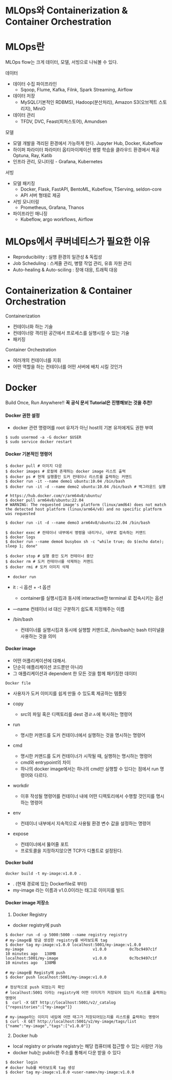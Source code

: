 # MLOps와 Containerization & Container Orchestration

# MLOps란
MLOps flow는 크게 데이터, 모델, 서빙으로 나눠볼 수 있다.

데이터
- 데이터 수집 파이프라인
    - Sqoop, Flume, Kafka, Filnk, Spark Streaming, Airflow
- 데이터 저장
    - MySQL(기본적인 RDBMS), Hadoop(분산처리), Amazon S3(오브젝트 스토리지), MiniO
- 데이터 관리
    - TFDV, DVC, Feast(피처스토어), Amundsen

모델
- 모델 개발을 격리된 환경에서 가능하게 한다. Jupyter Hub, Docker, Kubeflow
- 하이퍼 파라미터 파라미터 옵티마이제이션 병렬 학습을 클라우드 환경에서 제공 Optuna, Ray, Katib
- 인프라 관리, 모니터링 - Grafana, Kubernetes

서빙
- 모델 패키징
    - Docker, Flask, FastAPI, BentoML, Kubeflow, TServing, seldon-core
    - API 서버 형태로 제공
- 서빙 모니터링
    - Prometheus, Grafana, Thanos
- 파이프라인 매니징
    - Kubeflow, argo workflows, Airflow


# MLOps에서 쿠버네티스가 필요한 이유
- Reproducibility : 실행 환경의 일관성 & 독립성
- Job Scheduling : 스케줄 관리, 병렬 작업 관리, 유휴 자원 관리
- Auto-healing & Auto-sciling : 장애 대응, 트래픽 대응

# Containerization & Container Orchestration

Containerization
- 컨테이너화 하는 기술
- 컨테이너랑 격리된 공간에서 프로세스를 실행시킬 수 있는 기술
- 패키징

Container Orchestration
- 여러개의 컨테이너를 지휘
- 어떤 역할을 하는 컨테이너를 어떤 서버에 배치 시킬 것인가

# Docker
Build Once, Run Anywhere!!
**꼭 공식 문서 Tutorial은 진행해보는 것을 추천!**

#### Docker 권한 설정
- docker 관련 명령어를 root 유저가 아닌 host의 기본 유저에게도 권한 부여

```shell
$ sudo usermod -a -G docker $USER
$ sudo service docker restart
```

#### Docker 기본적인 명령어
```shell
$ docker pull # 이미지 다운
$ docker images # 로컬에 존재하는 docker image 리스트 출력
$ docker ps # 현재 실행줄인 도커 컨테이너 리스트를 출력하는 커맨드
$ docker run -it --name demo1 ubuntu:10.04 /bin/bash
$ docker run -it -d --name demo2 ubuntu:10.04 /bin/bash # 백그라운드 실행

# https://hub.docker.com/r/arm64v8/ubuntu/
$ docker pull arm64v8/ubuntu:22.04
# WARNING: The requested image's platform (linux/amd64) does not match the detected host platform (linux/arm64/v8) and no specific platform was requested

$ docker run -it -d --name demo3 arm64v8/ubuntu:22.04 /bin/bash

$ docker exec # 컨테이너 내부에서 명령을 내리거나, 내부로 접속하는 커맨드
$ docker logs 
$ docker run --name demo4 busybox sh -c "while true; do $(echo date); sleep 1; done"

$ docker stop # 실행 중인 도커 컨테이너 중단
$ docker rm # 도커 컨테이너를 삭제하는 커맨드
$ docker rmi # 도커 이미지 삭제
```
- `docker run`

- it : -i 옵션 + -t 옵션
    - container를 실행시킴과 동시에 interactive한 terminal 로 접속시키는 옵션
- —name 컨테이너 id 대신 구분하기 쉽도록 지정해주는 이름
- /bin/bash
    - 컨테이너를 실행시킴과 동시에 실행할 커맨드로, /bin/bash는 bash 터미널을 사용하는 것을 의미


#### Docker image

- 어떤 어플리케이션에 대해서.
- 단순히 애플리케이션 코드뿐만 아니라
- 그 애플리케이션과 dependent 한 모든 것을 함께 패키징한 데이터

`Docker file`

- 사용자가 도커 이미지를 쉽게 만들 수 있도록 제공하는 템플릿

- copy
    - src의 파일 혹은 디렉토리를 dest 경ㄹㅗ에 복사하는 명령어
- run
    - 명시한 커맨드를 도커 컨테이너에서 실행하는 것을 명시하는 명령어
- cmd
    - 명시한 커맨드를 도커 컨테이너가 시작될 때, 실행하는 명시하는 명령어
    - cmd와 entrypoint의 차이
    - 하나의 docker image에서는 하나의 cmd만 실행할 수 있다는 점에서 run 명령어와 다르다.
- workdir
    - 이후 작성될 명령어를 컨테이너 내에 어떤 디렉토리에서 수행할 것인지를 명시하는 명령어
- env
    - 컨테이너 내부에서 지속적으로 사용될 환경 변수 값을 설정하는 명령어
- expose
    - 컨테이너에서 뚫어줄 포트
    - 프로토콜을 지정하지않으면 TCP가 디폴트로 설정된다.


#### Docker build

```shell
docker build -t my-image:v1.0.0 .
```
- . (현재 경로에 있는 Dockerfile로 부터)
- my-image 라는 이름과 v1.0.0이라는 태그로 이미지를 빌드


#### Docker image 저장소
1)  Docker Registry
- docker registry에 push

```shell
$ docker run -d -p 5000:5000 --name registry registry 
# my-image를 방금 생성한 registry를 바라보도록 tag
$ docker tag my-image:v1.0.0 localhost:5001/my-image:v1.0.0
my-image                              v1.0.0          0c7bc9497c1f   10 minutes ago   138MB
localhost:5001/my-image               v1.0.0          0c7bc9497c1f   10 minutes ago   138MB

# my-image를 Registy에 push
$ docker push localhost:5001/my-image:v1.0.0

# 정상적으로 push 되었는지 확인
# localhost:5001 이라는 registry에 어떤 이미지가 저장되어 있는지 리스트를 출력하는 명령어
$  curl -X GET http://localhost:5001/v2/_catalog
{"repositories":["my-image"]}

# my-image라는 이미지 네임에 어떤 태그가 저장되어있는지를 리스트를 출력하는 명령어
$ curl -X GET http://localhost:5001/v2/my-image/tags/list
{"name":"my-image","tags":["v1.0.0"]}
```


2) Docker hub
- local registry or private registry는 해당 컴퓨터에 접근할 수 있는 사람만 가능
- docker hub는 public한 주소를 통해서 다운 받을 수 있다

```shell
$ docker login
# docker hub를 바라보도록 tag 생성
$ docker tag my-image:v1.0.0 <user-name>/my-image:v1.0.0 
```